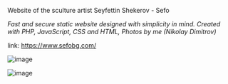 Website of the sculture artist Seyfettin Shekerov - Sefo

_Fast and secure static website designed with simplicity in mind. Created with PHP, JavaScript, CSS and HTML, Photos by me (Nikolay Dimitrov)_

link: https://www.sefobg.com/

![image](https://github.com/nikolay-st-d/sefo/assets/126271396/0396ccf6-9c37-4313-911c-1dede5b597c9)

![image](https://github.com/nikolay-st-d/sefo/assets/126271396/22430b47-355c-4537-b403-65c311b6bbce)

